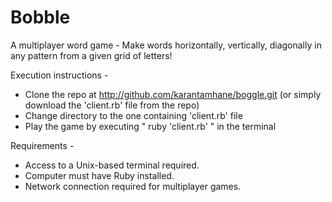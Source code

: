 Bobble
======

A multiplayer word game - Make words horizontally, vertically, diagonally in any pattern from a given grid of letters!

Execution instructions - 

* Clone the repo at http://github.com/karantamhane/boggle.git (or simply download the 'client.rb' file from the repo)
* Change directory to the one containing 'client.rb' file
* Play the game by executing " ruby 'client.rb' " in the terminal

Requirements - 

* Access to a Unix-based terminal required.
* Computer must have Ruby installed.
* Network connection required for multiplayer games.
